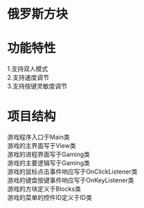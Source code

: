 # 俄罗斯方块
# 功能特性
1.支持双人模式  
2.支持速度调节  
3.支持按键灵敏度调节  
# 项目结构
游戏程序入口于Main类  
游戏的主界面写于View类  
游戏的进程界面写于Gaming类  
游戏的主要逻辑写于Gaming类  
游戏的鼠标点击事件响应写于OnClickListener类  
游戏的键盘按键事件响应写于OnKeyListener类  
游戏的方块定义于Blocks类  
游戏的菜单的控件ID定义于ID类  
